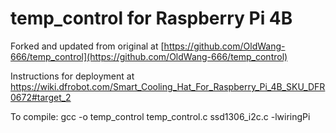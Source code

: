 # temp_control for Raspberry Pi 4B

Forked and updated from original at [https://github.com/OldWang-666/temp_control](https://github.com/OldWang-666/temp_control)

Instructions for deployment at https://wiki.dfrobot.com/Smart_Cooling_Hat_For_Raspberry_Pi_4B_SKU_DFR0672#target_2

To compile:
gcc -o temp_control temp_control.c ssd1306_i2c.c -lwiringPi
